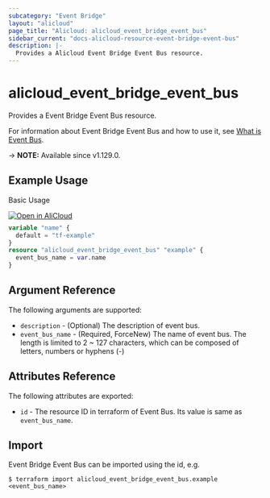 ```yaml
---
subcategory: "Event Bridge"
layout: "alicloud"
page_title: "Alicloud: alicloud_event_bridge_event_bus"
sidebar_current: "docs-alicloud-resource-event-bridge-event-bus"
description: |-
  Provides a Alicloud Event Bridge Event Bus resource.
---
```


# alicloud_event_bridge_event_bus

Provides a Event Bridge Event Bus resource.

For information about Event Bridge Event Bus and how to use it, see [What is Event Bus](https://www.alibabacloud.com/help/en/eventbridge/latest/api-eventbridge-2020-04-01-createeventbus).

-> **NOTE:** Available since v1.129.0.

## Example Usage

Basic Usage

<div style="display: block;margin-bottom: 40px;"><div class="oics-button" style="float: right;position: absolute;margin-bottom: 10px;">
  <a href="https://api.aliyun.com/api-tools/terraform?resource=alicloud_event_bridge_event_bus&exampleId=810d6db0-9dd7-6d83-0721-70eb01a7beb2e3309d7c&activeTab=example&spm=docs.r.event_bridge_event_bus.0.810d6db09d&intl_lang=EN_US" target="_blank">
    <img alt="Open in AliCloud" src="https://img.alicdn.com/imgextra/i1/O1CN01hjjqXv1uYUlY56FyX_!!6000000006049-55-tps-254-36.svg" style="max-height: 44px; max-width: 100%;">
  </a>
</div></div>

```terraform
variable "name" {
  default = "tf-example"
}
resource "alicloud_event_bridge_event_bus" "example" {
  event_bus_name = var.name
}
```

## Argument Reference

The following arguments are supported:

* `description` - (Optional) The description of event bus.
* `event_bus_name` - (Required, ForceNew) The name of event bus. The length is limited to 2 ~ 127 characters, which can be composed of letters, numbers or hyphens (-)

## Attributes Reference

The following attributes are exported:

* `id` - The resource ID in terraform of Event Bus. Its value is same as `event_bus_name`.

## Import

Event Bridge Event Bus can be imported using the id, e.g.

```shell
$ terraform import alicloud_event_bridge_event_bus.example <event_bus_name>
```
